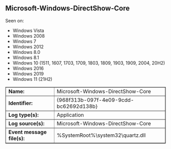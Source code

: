 ## Microsoft-Windows-DirectShow-Core

Seen on:
* Windows Vista
* Windows 2008
* Windows 7
* Windows 2012
* Windows 8.0
* Windows 8.1
* Windows 10 (1511, 1607, 1703, 1709, 1803, 1809, 1903, 1909, 2004, 20H2)
* Windows 2016
* Windows 2019
* Windows 11 (21H2)

<table border="1" class="docutils">
  <tbody>
    <tr>
      <td><b>Name:</b></td>
      <td>Microsoft-Windows-DirectShow-Core</td>
    </tr>
    <tr>
      <td><b>Identifier:</b></td>
      <td>{968f313b-097f-4e09-9cdd-bc62692d138b}</td>
    </tr>
    <tr>
      <td><b>Log type(s):</b></td>
      <td>Application</td>
    </tr>
    <tr>
      <td><b>Log source(s):</b></td>
      <td>Microsoft-Windows-DirectShow-Core</td>
    </tr>
    <tr>
      <td><b>Event message file(s):</b></td>
      <td>%SystemRoot%\system32\quartz.dll</td>
    </tr>
  </tbody>
</table>

&nbsp;

